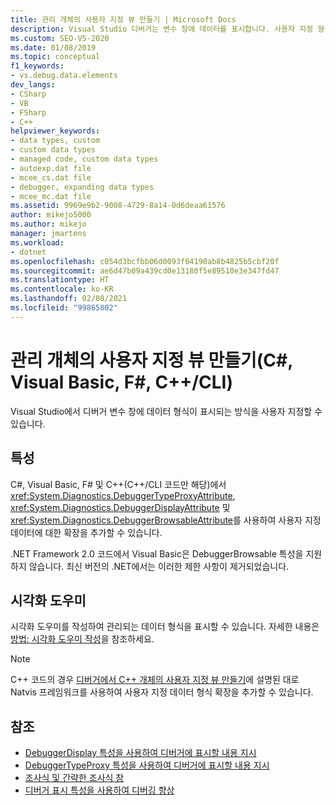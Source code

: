 ```yaml
---
title: 관리 개체의 사용자 지정 뷰 만들기 | Microsoft Docs
description: Visual Studio 디버거는 변수 창에 데이터를 표시합니다. 사용자 지정 형식을 포함하여 데이터 형식이 표시되는 방식을 사용자 지정하는 방법을 알아봅니다.
ms.custom: SEO-VS-2020
ms.date: 01/08/2019
ms.topic: conceptual
f1_keywords:
- vs.debug.data.elements
dev_langs:
- CSharp
- VB
- FSharp
- C++
helpviewer_keywords:
- data types, custom
- custom data types
- managed code, custom data types
- autoexp.dat file
- mcee_cs.dat file
- debugger, expanding data types
- mcee_mc.dat file
ms.assetid: 9969e9b2-9008-4729-8a14-0d6deaa61576
author: mikejo5000
ms.author: mikejo
manager: jmartens
ms.workload:
- dotnet
ms.openlocfilehash: c054d3bcfbb06d0093f04190ab8b4825b5cbf20f
ms.sourcegitcommit: ae6d47b09a439cd0e13180f5e89510e3e347fd47
ms.translationtype: HT
ms.contentlocale: ko-KR
ms.lasthandoff: 02/08/2021
ms.locfileid: "99865802"
---
```

# <a name="create-custom-views-of-managed-objects-c-visual-basic-f-ccli"></a>관리 개체의 사용자 지정 뷰 만들기(C#, Visual Basic, F#, C++/CLI)
Visual Studio에서 디버거 변수 창에 데이터 형식이 표시되는 방식을 사용자 지정할 수 있습니다.

## <a name="attributes"></a>특성

C#, Visual Basic, F# 및 C++(C++/CLI 코드만 해당)에서 <xref:System.Diagnostics.DebuggerTypeProxyAttribute>, <xref:System.Diagnostics.DebuggerDisplayAttribute> 및 <xref:System.Diagnostics.DebuggerBrowsableAttribute>를 사용하여 사용자 지정 데이터에 대한 확장을 추가할 수 있습니다.

.NET Framework 2.0 코드에서 Visual Basic은 DebuggerBrowsable 특성을 지원하지 않습니다. 최신 버전의 .NET에서는 이러한 제한 사항이 제거되었습니다.

## <a name="visualizers"></a>시각화 도우미

시각화 도우미를 작성하여 관리되는 데이터 형식을 표시할 수 있습니다. 자세한 내용은 [방법: 시각화 도우미 작성](create-custom-visualizers-of-data.md)을 참조하세요.

> [!NOTE]
> C++ 코드의 경우 [디버거에서 C++ 개체의 사용자 지정 뷰 만들기](create-custom-views-of-native-objects.md)에 설명된 대로 Natvis 프레임워크를 사용하여 사용자 지정 데이터 형식 확장을 추가할 수 있습니다.

## <a name="see-also"></a>참조

- [DebuggerDisplay 특성을 사용하여 디버거에 표시할 내용 지시](../debugger/using-the-debuggerdisplay-attribute.md)
- [DebuggerTypeProxy 특성을 사용하여 디버거에 표시할 내용 지시](../debugger/using-debuggertypeproxy-attribute.md)
- [조사식 및 간략한 조사식 창](../debugger/watch-and-quickwatch-windows.md)
- [디버거 표시 특성을 사용하여 디버깅 향상](/dotnet/framework/debug-trace-profile/enhancing-debugging-with-the-debugger-display-attributes)
